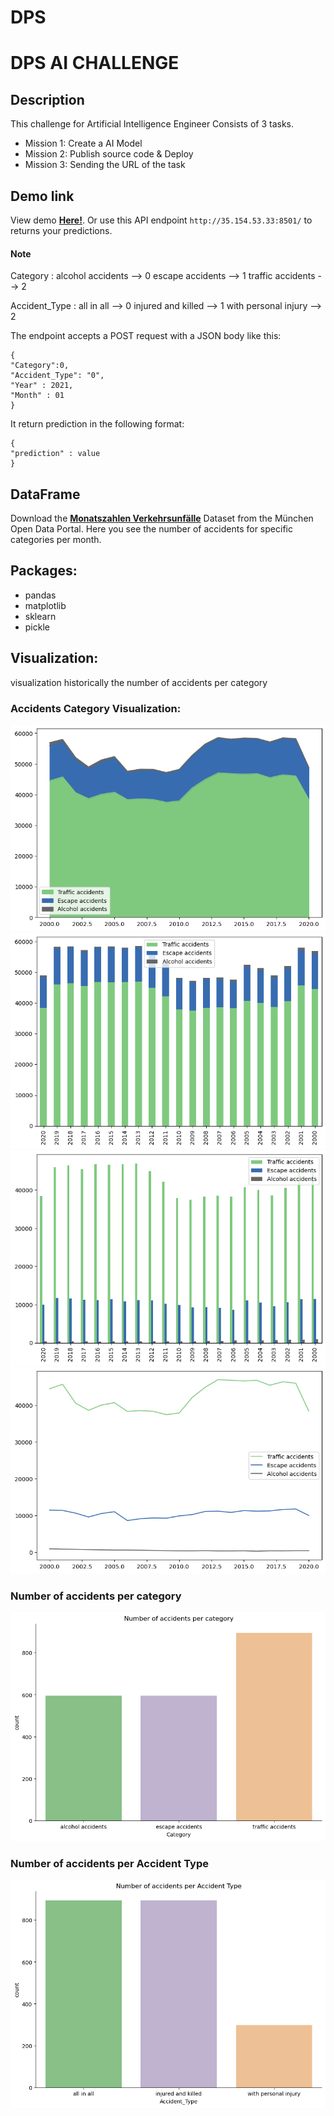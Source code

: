 # DPS

# DPS AI CHALLENGE

## Description
This challenge for Artificial Intelligence Engineer Consists of 3 tasks.
- Mission 1: Create a AI Model
- Mission 2: Publish source code & Deploy
- Mission 3: Sending the URL of the task

## Demo link
View demo <a href="http://35.154.53.33:8501/"><b>Here!</b></a>.
Or use this API endpoint  `http://35.154.53.33:8501/` to returns your predictions.
#### Note
Category : alcohol accidents --> 0
           escape accidents  --> 1 
           traffic accidents --> 2 
           
Accident_Type : all in all           --> 0 
                injured and killed   --> 1 
                with personal injury --> 2
                
The endpoint accepts a POST request with a JSON body like this:
```
{
"Category":0,
"Accident_Type": "0",
"Year" : 2021,
"Month" : 01
}
```
It return prediction in the following format:
```
{
"prediction" : value
}
```
## DataFrame

Download the <a href="https://www.opengov-muenchen.de/dataset/monatszahlen-verkehrsunfaelle/resource/40094bd6-f82d-4979-949b-26c8dc00b9a7"><b>Monatszahlen Verkehrsunfälle</b></a> Dataset from the München Open Data Portal. Here you see the number of accidents for specific categories per month.

## Packages:
- pandas
- matplotlib
- sklearn
- pickle

## Visualization:
visualization historically the number of accidents per category
### Accidents Category Visualization:

<img src="./images/download (2).png"/>
<img src="./images/download (3).png"/>
<img src="./images/download (4).png"/>
<img src="./images/download (5).png"/>

<br />

### Number of accidents per category
<img src="./images/download (6).png"/>

<br />

### Number of accidents per Accident Type
<img src="./images/download (7).png"/>
